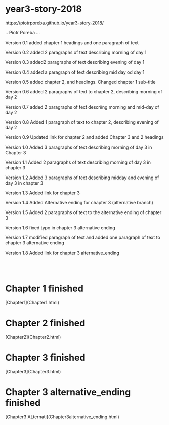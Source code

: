 # year3-story-2018

https://piotrporeba.github.io/year3-story-2018/

.. Piotr Poreba ...

Version 0.1 
added chapter 1 headings and one paragraph of text

Version 0.2
added 2 paragraphs of text describing morning of day 1

Version 0.3
added2 paragraphs of text describing evening of day 1

Version 0.4
added a paragraph of text describing mid day od day 1

Version 0.5
added chapter 2, and headings. Changed chapter 1 sub-title 

Version 0.6
added 2 paragraphs of text to chapter 2, describing morning of day 2

Version 0.7
added 2 paragraphs of text descriing morning and mid-day of day 2

Version 0.8
Added 1 paragraph of text to chapter 2, describing evening of day 2

Version 0.9
Updated link for chapter 2 and added Chapter 3 and 2 headings

Version 1.0
Added 3 paragraphs of text describing morning of day 3 in Chapter 3

Version 1.1
Added 2 paragraphs of text describing morning of day 3 in chapter 3

Version 1.2
Added 3 paragraphs of text describing midday and evening of day 3 in chapter 3

Version 1.3
Added link for chapter 3

Version 1.4
Added Alternative ending for chapter 3 (alternative branch)

Version 1.5
Added 2 paragraphs of text to the alternative ending of chapter 3

Version 1.6
fixed typo in chapter 3 alternative ending

Version 1.7
modified paragraph of text and added one paragraph of text to chapter 3 alternative ending

Version 1.8
Added link for chapter 3 alternative_ending

<br>
<br>
<h1> Chapter 1 finished </h1>
[Chapter1](Chapter1.html)
<br>
<h1> Chapter 2 finished</h1>
[Chapter2](Chapter2.html)
<br>
<h1> Chapter 3 finished</h1>
[Chapter3](Chapter3.html)
<br>
<h1> Chapter 3 alternative_ending finished</h1>
[Chapter3 ALternati](Chapter3alternative_ending.html)

